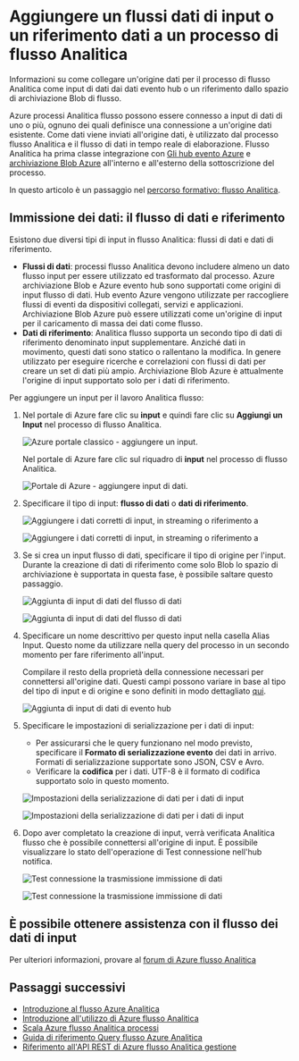 <properties
    pageTitle="Aggiungere un input di dati per i processi di flusso Analitica | Microsoft Azure"
    description="Informazioni su come collegare un'origine dati per il compito di Analitica flusso del flusso di input di dati dai dati evento hub o un riferimento dallo spazio di archiviazione di Blog."
    keywords="dati di input, i dati di flusso"
    documentationCenter=""
    services="stream-analytics"
    authors="jeffstokes72"
    manager="jhubbard"
    editor="cgronlun"
/>

<tags
    ms.service="stream-analytics"
    ms.devlang="na"
    ms.topic="article"
    ms.tgt_pltfrm="na"
    ms.workload="data-services"
    ms.date="09/26/2016"
    ms.author="jeffstok"
/>


# <a name="add-a-streaming-data-input-or-reference-data-to-a-stream-analytics-job"></a>Aggiungere un flussi dati di input o un riferimento dati a un processo di flusso Analitica

Informazioni su come collegare un'origine dati per il processo di flusso Analitica come input di dati dai dati evento hub o un riferimento dallo spazio di archiviazione Blob di flusso.

Azure processi Analitica flusso possono essere connesso a input di dati di uno o più, ognuno dei quali definisce una connessione a un'origine dati esistente. Come dati viene inviati all'origine dati, è utilizzato dal processo flusso Analitica e il flusso di dati in tempo reale di elaborazione. Flusso Analitica ha prima classe integrazione con [Gli hub evento Azure](https://azure.microsoft.com/services/event-hubs/) e [archiviazione Blob Azure](../storage/storage-dotnet-how-to-use-blobs.md) all'interno e all'esterno della sottoscrizione del processo.

In questo articolo è un passaggio nel [percorso formativo: flusso Analitica](/documentation/learning-paths/stream-analytics/).

## <a name="data-input-streaming-data-and-reference-data"></a>Immissione dei dati: il flusso di dati e riferimento

Esistono due diversi tipi di input in flusso Analitica: flussi di dati e dati di riferimento.

- **Flussi di dati**: processi flusso Analitica devono includere almeno un dato flusso input per essere utilizzato ed trasformato dal processo. Azure archiviazione Blob e Azure evento hub sono supportati come origini di input flusso di dati. Hub evento Azure vengono utilizzate per raccogliere flussi di eventi da dispositivi collegati, servizi e applicazioni. Archiviazione Blob Azure può essere utilizzati come un'origine di input per il caricamento di massa dei dati come flusso.  
- **Dati di riferimento**: Analitica flusso supporta un secondo tipo di dati di riferimento denominato input supplementare.  Anziché dati in movimento, questi dati sono statico o rallentano la modifica.  In genere utilizzato per eseguire ricerche e correlazioni con flussi di dati per creare un set di dati più ampio.  Archiviazione Blob Azure è attualmente l'origine di input supportato solo per i dati di riferimento.  

Per aggiungere un input per il lavoro Analitica flusso:

1. Nel portale di Azure fare clic su **input** e quindi fare clic su **Aggiungi un Input** nel processo di flusso Analitica.

    ![Azure portale classico - aggiungere un input.](./media/stream-analytics-add-inputs/1-stream-analytics-add-inputs.png)  

    Nel portale di Azure fare clic sul riquadro di **input** nel processo di flusso Analitica.  

    ![Portale di Azure - aggiungere input di dati.](./media/stream-analytics-add-inputs/7-stream-analytics-add-inputs.png)  

2. Specificare il tipo di input: **flusso di dati** o **dati di riferimento**.

    ![Aggiungere i dati corretti di input, in streaming o riferimento a](./media/stream-analytics-add-inputs/2-stream-analytics-add-inputs.png)  

    ![Aggiungere i dati corretti di input, in streaming o riferimento a](./media/stream-analytics-add-inputs/8-stream-analytics-add-inputs.png)  

3. Se si crea un input flusso di dati, specificare il tipo di origine per l'input.  Durante la creazione di dati di riferimento come solo Blob lo spazio di archiviazione è supportata in questa fase, è possibile saltare questo passaggio.

    ![Aggiunta di input di dati del flusso di dati](./media/stream-analytics-add-inputs/3-stream-analytics-add-inputs.png)  

    ![Aggiunta di input di dati del flusso di dati](./media/stream-analytics-add-inputs/9-stream-analytics-add-inputs.png)  

4. Specificare un nome descrittivo per questo input nella casella Alias Input.  Questo nome da utilizzare nella query del processo in un secondo momento per fare riferimento all'input.

    Compilare il resto della proprietà della connessione necessari per connettersi all'origine dati. Questi campi possono variare in base al tipo del tipo di input e di origine e sono definiti in modo dettagliato [qui](stream-analytics-create-a-job.md).  

    ![Aggiunta di input di dati di evento hub](./media/stream-analytics-add-inputs/4-stream-analytics-add-inputs.png)  

5. Specificare le impostazioni di serializzazione per i dati di input:
    - Per assicurarsi che le query funzionano nel modo previsto, specificare il **Formato di serializzazione evento** dei dati in arrivo.  Formati di serializzazione supportate sono JSON, CSV e Avro.
    - Verificare la **codifica** per i dati.  UTF-8 è il formato di codifica supportato solo in questo momento.

    ![Impostazioni della serializzazione di dati per i dati di input](./media/stream-analytics-add-inputs/5-stream-analytics-add-inputs.png)  

    ![Impostazioni della serializzazione di dati per i dati di input](./media/stream-analytics-add-inputs/10-stream-analytics-add-inputs.png)  

6. Dopo aver completato la creazione di input, verrà verificata Analitica flusso che è possibile connettersi all'origine di input.  È possibile visualizzare lo stato dell'operazione di Test connessione nell'hub notifica.

    ![Test connessione la trasmissione immissione di dati](./media/stream-analytics-add-inputs/6-stream-analytics-add-inputs.png)  

    ![Test connessione la trasmissione immissione di dati](./media/stream-analytics-add-inputs/11-stream-analytics-add-inputs.png)  

## <a name="get-help-with-streaming-data-inputs"></a>È possibile ottenere assistenza con il flusso dei dati di input
Per ulteriori informazioni, provare al [forum di Azure flusso Analitica](https://social.msdn.microsoft.com/Forums/en-US/home?forum=AzureStreamAnalytics)

## <a name="next-steps"></a>Passaggi successivi

- [Introduzione al flusso Azure Analitica](stream-analytics-introduction.md)
- [Introduzione all'utilizzo di Azure flusso Analitica](stream-analytics-get-started.md)
- [Scala Azure flusso Analitica processi](stream-analytics-scale-jobs.md)
- [Guida di riferimento Query flusso Azure Analitica](https://msdn.microsoft.com/library/azure/dn834998.aspx)
- [Riferimento all'API REST di Azure flusso Analitica gestione](https://msdn.microsoft.com/library/azure/dn835031.aspx)
